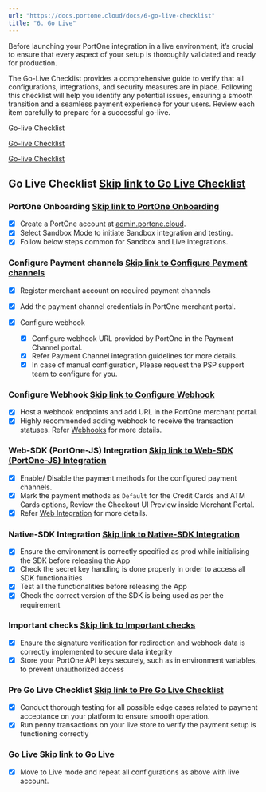 ```yaml
---
url: "https://docs.portone.cloud/docs/6-go-live-checklist"
title: "6. Go Live"
---
```


Before launching your PortOne integration in a live environment, it’s crucial to ensure that every aspect of your setup is thoroughly validated and ready for production.

The Go-Live Checklist provides a comprehensive guide to verify that all configurations, integrations, and security measures are in place. Following this checklist will help you identify any potential issues, ensuring a smooth transition and a seamless payment experience for your users. Review each item carefully to prepare for a successful go-live.

Go-live Checklist

[Go-live Checklist](https://www.loom.com/share/34e64cbd2a8a490a92fc5c50ca903b04 "Go-live Checklist")

[Go-live Checklist](https://www.loom.com/share/34e64cbd2a8a490a92fc5c50ca903b04 "Go-live Checklist")

## Go Live Checklist   [Skip link to Go Live Checklist](https://docs.portone.cloud/docs/6-go-live-checklist\#go-live-checklist)

### PortOne Onboarding   [Skip link to PortOne Onboarding](https://docs.portone.cloud/docs/6-go-live-checklist\#portone-onboarding)

- [x]  Create a PortOne account at [admin.portone.cloud](https://admin.portone.cloud/).
- [x]  Select Sandbox Mode to initiate Sandbox integration and testing.
- [x]  Follow below steps common for Sandbox and Live integrations.

### Configure Payment channels   [Skip link to Configure Payment channels](https://docs.portone.cloud/docs/6-go-live-checklist\#configure-payment-channels)

- [x]  Register merchant account on required payment channels
- [x]  Add the payment channel credentials in PortOne merchant portal.
- [x] Configure webhook

  - [x]  Configure webhook URL provided by PortOne in the Payment Channel portal.
  - [x]  Refer Payment Channel integration guidelines for more details.
  - [x]  In case of manual configuration, Please request the PSP support team to configure for you.

### Configure Webhook   [Skip link to Configure Webhook](https://docs.portone.cloud/docs/6-go-live-checklist\#configure-webhook)

- [x]  Host a webhook endpoints and add URL in the PortOne merchant portal.
- [x]  Highly recommended adding webhook to receive the transaction statuses. Refer [Webhooks](https://docs.portone.cloud/docs/webhook-configuration) for more details.

### Web-SDK (PortOne-JS) Integration   [Skip link to Web-SDK (PortOne-JS) Integration](https://docs.portone.cloud/docs/6-go-live-checklist\#web-sdk-portone-js-integration)

- [x]  Enable/ Disable the payment methods for the configured payment channels.
- [x]  Mark the payment methods as `Default` for the Credit Cards and ATM Cards options, Review the Checkout UI Preview inside Merchant Portal.
- [x]  Refer [Web Integration](https://docs.portone.cloud/docs/web-sdk-integration-1) for more details.

### Native-SDK Integration   [Skip link to Native-SDK Integration](https://docs.portone.cloud/docs/6-go-live-checklist\#native-sdk-integration)

- [x]  Ensure the environment is correctly specified as prod while initialising the SDK before releasing the App
- [x]  Check the secret key handling is done properly in order to access all SDK functionalities
- [x]  Test all the functionalities before releasing the App
- [x]  Check the correct version of the SDK is being used as per the requirement

### Important checks   [Skip link to Important checks](https://docs.portone.cloud/docs/6-go-live-checklist\#important-checks)

- [x]  Ensure the signature verification for redirection and webhook data is correctly implemented to secure data integrity
- [x]  Store your PortOne API keys securely, such as in environment variables, to prevent unauthorized access

### Pre Go Live Checklist   [Skip link to Pre Go Live Checklist](https://docs.portone.cloud/docs/6-go-live-checklist\#pre-go-live-checklist)

- [x]  Conduct thorough testing for all possible edge cases related to payment acceptance on your platform to ensure smooth operation.
- [x]  Run penny transactions on your live store to verify the payment setup is functioning correctly

### Go Live   [Skip link to Go Live](https://docs.portone.cloud/docs/6-go-live-checklist\#go-live)

- [x]  Move to Live mode and repeat all configurations as above with live account.